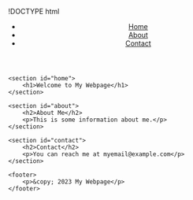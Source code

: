 !DOCTYPE html
<html lang="en">
<head>
    <meta charset="UTF-8">
    <meta name="viewport" content="width=device-width, initial-scale=1.0">
    <title>My Webpage</title>
    <link rel="stylesheet" href="styles.css">
</head>
<body>
    <header>
        <nav>
            <ul>
                <li><a href="#home">Home</a></li>
                <li><a href="#about">About</a></li>
                <li><a href="#contact">Contact</a></li>
            </ul>
        </nav>
    </header>

    <section id="home">
        <h1>Welcome to My Webpage</h1>
    </section>

    <section id="about">
        <h2>About Me</h2>
        <p>This is some information about me.</p>
    </section>

    <section id="contact">
        <h2>Contact</h2>
        <p>You can reach me at myemail@example.com</p>
    </section>

    <footer>
        <p>&copy; 2023 My Webpage</p>
    </footer>
</body>
</html>
